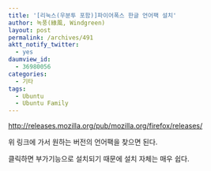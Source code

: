 ```yaml
---
title: '[리눅스(우분투 포함)]파이어폭스 한글 언어팩 설치'
author: 녹풍(綠風, Windgreen)
layout: post
permalink: /archives/491
aktt_notify_twitter:
  - yes
daumview_id:
  - 36980056
categories:
  - 기타
tags:
  - Ubuntu
  - Ubuntu Family
---
```

<a href="http://releases.mozilla.org/pub/mozilla.org/firefox/releases/" target="_blank">http://releases.mozilla.org/pub/mozilla.org/firefox/releases/</a>

<a href="http://releases.mozilla.org/pub/mozilla.org/firefox/releases/" target="_blank"></a>위 링크에 가서 원하는 버전의 언어팩을 찾으면 된다.

클릭하면 부가기능으로 설치되기 때문에 설치 자체는 매우 쉽다.